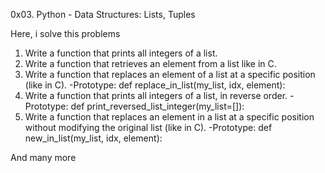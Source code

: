 0x03. Python - Data Structures: Lists, Tuples

Here, i solve this problems
1. Write a function that prints all integers of a list.
1. Write a function that retrieves an element from a list like in C.
1. Write a function that replaces an element of a list at a specific position (like in C).
-Prototype: def replace_in_list(my_list, idx, element):
1. Write a function that prints all integers of a list, in reverse order.
-Prototype: def print_reversed_list_integer(my_list=[]):
1. Write a function that replaces an element in a list at a specific position without modifying the original list (like in C).
-Prototype: def new_in_list(my_list, idx, element):

And many more
